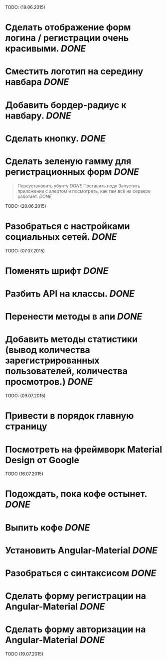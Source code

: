 TODO: (19.06.2015)
# Сделать отображение форм логина / регистрации очень красивыми.  *DONE*
# Сместить логотип на середину навбара 	*DONE*
# Добавить бордер-радиус к навбару. *DONE*
# Сделать кнопку. *DONE*
# Сделать зеленую гамму для регистрационных форм *DONE*
> Переустановить убунту  *DONE*
> Поставить ноду
> Запустить приложение с алертом и посмотреть, как там всё на сервере работает. *DONE*

TODO: (20.06.2015)
# Разобраться с настройками социальных сетей. *DONE*

TODO: (07.07.2015)
# Поменять шрифт *DONE*
# Разбить API на классы. *DONE*
# Перенести методы в апи *DONE*
# Добавить методы статистики (вывод количества зарегистрированных пользователей, количества просмотров.) *DONE*

TODO: (09.07.2015)
# Привести в порядок главную страницу
# Посмотреть на фреймворк Material Design от Google

TODO (16.07.2015)
# Подождать, пока кофе остынет. *DONE*
# Выпить кофе *DONE*
# Установить Angular-Material *DONE*
# Разобраться с синтаксисом *DONE*
# Сделать форму регистрации на Angular-Material *DONE*
# Сделать форму авторизации на Angular-Material *DONE*

TODO (19.07.2015)
